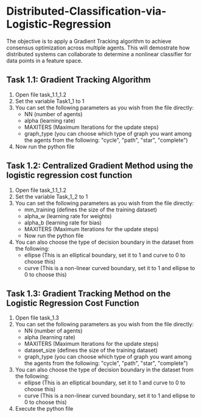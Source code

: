 # Distributed-Classification-via-Logistic-Regression
The objective is to apply a Gradient Tracking algorithm to achieve consensus optimization across multiple agents. This will demostrate how distributed systems can collaborate to determine a nonlinear classifier for data points in a feature space.

## Task 1.1: Gradient Tracking Algorithm 
1. Open file task_1.1_1.2
2. Set the variable Task1_1 to 1
3. You can set the following parameters as you wish from the file directly:
	- NN (number of agents)
	- alpha (learning rate)
	- MAXITERS (Maximum Iterations for the update steps)
	- graph_type (you can choose which type of graph you want among the agents from the following: "cycle", "path", "star", "complete")
4. Now run the python file

## Task 1.2: Centralized Gradient Method using the logistic regression cost function
1. Open file task_1.1_1.2
2. Set the variable Task_1_2 to 1
3. You can set the following parameters as you wish from the file directly:
	- mm_training (defines the size of the training dataset)
	- alpha_w (learning rate for weights)
	- alpha_b (learning rate for bias)
	- MAXITERS (Maximum Iterations for the update steps)
	- Now run the python file
3. You can also choose the type of decision boundary in the dataset from the following:
	- ellipse (This is an elliptical boundary, set it to 1 and curve to 0 to choose this)
	- curve (This is a non-linear curved boundary, set it to 1 and ellipse to 0 to choose this)
 
## Task 1.3: Gradient Tracking Method on the Logistic Regression Cost Function

1. Open file task_1.3
2. You can set the following parameters as you wish from the file directly:
	- NN (number of agents)
	- alpha (learning rate)
	- MAXITERS (Maximum Iterations for the update steps)
	- dataset_size (defines the size of the training dataset)
	- graph_type (you can choose which type of graph you want among the agents from the following: "cycle", "path", "star", "complete")
3. You can also choose the type of decision boundary in the dataset from the following:
	- ellipse (This is an elliptical boundary, set it to 1 and curve to 0 to choose this)
	- curve (This is a non-linear curved boundary, set it to 1 and ellipse to 0 to choose this)
4. Execute the python file
